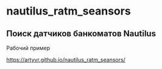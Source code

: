 # nautilus_ratm_seansors

## Поиск датчиков банкоматов Nautilus

Рабочий пример

https://artyvr.github.io/nautilus_ratm_seansors/
